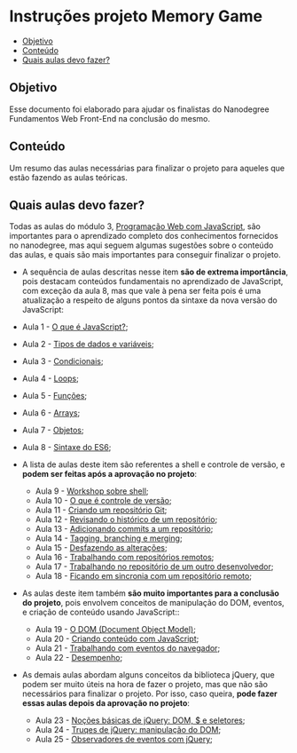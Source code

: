 # Instruções projeto Memory Game
- [Objetivo](#objetivo)
- [Conteúdo](#conteúdo)
- [Quais aulas devo fazer?](#quais-aulas-devo-fazer)

## Objetivo
Esse documento foi elaborado para ajudar os finalistas do Nanodegree Fundamentos Web Front-End na conclusão do mesmo.

## Conteúdo
Um resumo das aulas necessárias para finalizar o projeto para aqueles que estão fazendo as aulas teóricas.

## Quais aulas devo fazer?
Todas as aulas do módulo 3, [Programação Web com JavaScript](https://classroom.udacity.com/nanodegrees/nd041/parts/3dfb3d08-1fea-4ee8-ba71-655c8a1f05ea), são importantes para o aprendizado completo dos conhecimentos fornecidos no nanodegree, mas aqui seguem algumas sugestões sobre o conteúdo das aulas, e quais são mais importantes para conseguir finalizar o projeto.
- A sequência de aulas descritas nesse item **são de extrema importância**, pois destacam conteúdos fundamentais no aprendizado de JavaScript, com exceção da aula 8, mas que vale à pena ser feita pois é uma atualização a respeito de alguns pontos da sintaxe da nova versão do JavaScript:
 - Aula 1 - [O que é JavaScript?](https://classroom.udacity.com/nanodegrees/nd041/parts/3dfb3d08-1fea-4ee8-ba71-655c8a1f05ea/modules/cd56eea9-99b5-40c8-8725-a66a651e1ff0/lessons/e98aae00-9563-4fca-b91c-a4e79ca79c27/concepts/921085c8-9e58-4c26-a729-f1406b49b504);
  - Aula 2 - [Tipos de dados e variáveis](https://classroom.udacity.com/nanodegrees/nd041/parts/3dfb3d08-1fea-4ee8-ba71-655c8a1f05ea/modules/cd56eea9-99b5-40c8-8725-a66a651e1ff0/lessons/74007e2e-2a0a-4de3-a8a6-5c2ec4275773/concepts/673e1be5-6c85-4397-8318-192d95d48761);
  - Aula 3 - [Condicionais](https://classroom.udacity.com/nanodegrees/nd041/parts/3dfb3d08-1fea-4ee8-ba71-655c8a1f05ea/modules/cd56eea9-99b5-40c8-8725-a66a651e1ff0/lessons/3ace947b-b5f6-40c1-bc11-3ec98fd1d936/concepts/b13df814-a7c7-4b65-ac3f-112c56ee7726);
  - Aula 4 - [Loops](https://classroom.udacity.com/nanodegrees/nd041/parts/3dfb3d08-1fea-4ee8-ba71-655c8a1f05ea/modules/cd56eea9-99b5-40c8-8725-a66a651e1ff0/lessons/1234cec0-179b-40b6-9435-f10263c7de33/concepts/5f8c5e63-b64d-4e00-b385-f8340e1f9da0);
  - Aula 5 - [Funções](https://classroom.udacity.com/nanodegrees/nd041/parts/3dfb3d08-1fea-4ee8-ba71-655c8a1f05ea/modules/cd56eea9-99b5-40c8-8725-a66a651e1ff0/lessons/a7c5b540-51a6-44dc-b2f2-515c9dd6ca4f/concepts/799e6f19-9105-4cb9-b4cc-ee86d11a14b4);
  - Aula 6 - [Arrays](https://classroom.udacity.com/nanodegrees/nd041/parts/3dfb3d08-1fea-4ee8-ba71-655c8a1f05ea/modules/cd56eea9-99b5-40c8-8725-a66a651e1ff0/lessons/378e7ff7-f7e5-4487-b5c4-fdf9b5c351d9/concepts/23f94405-123c-4132-adc4-bef0f5544663);
  - Aula 7 - [Objetos](https://classroom.udacity.com/nanodegrees/nd041/parts/3dfb3d08-1fea-4ee8-ba71-655c8a1f05ea/modules/cd56eea9-99b5-40c8-8725-a66a651e1ff0/lessons/634eb53a-2f3f-47a3-9447-598090024758/concepts/698b4dbb-fc8a-40c1-ab90-5902f5714099);
  - Aula 8 - [Sintaxe do ES6](https://classroom.udacity.com/nanodegrees/nd041/parts/3dfb3d08-1fea-4ee8-ba71-655c8a1f05ea/modules/4116dc31-6d06-4774-b082-d60ca0980d2b/lessons/42383e89-ac6a-491a-b7d0-198851287bbe/concepts/08a224ff-d7f5-4086-ab89-f74d3da09d08);
- A lista de aulas deste item são referentes a shell e controle de versão, e **podem ser feitas após a aprovação no projeto**:
  - Aula 9 - [Workshop sobre shell](https://classroom.udacity.com/nanodegrees/nd041/parts/3dfb3d08-1fea-4ee8-ba71-655c8a1f05ea/modules/cbdbf249-3d40-4ffd-9cf6-38ed8940dbf2/lessons/1cc90ac3-c03a-43e6-8556-dcbd40dfd418/concepts/68acb17b-161c-42f8-9c1e-fc1460eca322);
  - Aula 10 - [O que é controle de versão](https://classroom.udacity.com/nanodegrees/nd041/parts/3dfb3d08-1fea-4ee8-ba71-655c8a1f05ea/modules/6b870a4f-94d1-4e8b-986c-0ace411d63e7/lessons/1b369991-f1ca-4d6a-ba8f-e8318d76322f/concepts/06b0775b-b703-45ca-9935-939487706728);
  - Aula 11 - [Criando um repositório Git](https://classroom.udacity.com/nanodegrees/nd041/parts/3dfb3d08-1fea-4ee8-ba71-655c8a1f05ea/modules/6b870a4f-94d1-4e8b-986c-0ace411d63e7/lessons/437a88fc-15f5-48b8-a6a5-0cf3347e6183/concepts/7f6f1abe-43b3-4af1-9ca0-a7414ff3120f);
  - Aula 12 - [Revisando o histórico de um repositório](https://classroom.udacity.com/nanodegrees/nd041/parts/3dfb3d08-1fea-4ee8-ba71-655c8a1f05ea/modules/6b870a4f-94d1-4e8b-986c-0ace411d63e7/lessons/280d5ccf-6440-4d27-97d1-d9f6118359bc/concepts/212f2bac-e7e2-4ca9-b93e-91a9e57926dd);
  - Aula 13 - [Adicionando commits a um repositório](https://classroom.udacity.com/nanodegrees/nd041/parts/3dfb3d08-1fea-4ee8-ba71-655c8a1f05ea/modules/6b870a4f-94d1-4e8b-986c-0ace411d63e7/lessons/5f584ce7-1b7b-4848-80c1-b559739ea363/concepts/c97e28fd-7fc6-435c-9953-4678b4728755);
  - Aula 14 - [Tagging, branching e merging](https://classroom.udacity.com/nanodegrees/nd041/parts/3dfb3d08-1fea-4ee8-ba71-655c8a1f05ea/modules/6b870a4f-94d1-4e8b-986c-0ace411d63e7/lessons/61776182-df3f-4767-9558-5d1591c1a709/concepts/886b5f73-40c8-4fd0-a800-cdc1d0cb5801);
  - Aula 15 - [Desfazendo as alterações](https://classroom.udacity.com/nanodegrees/nd041/parts/3dfb3d08-1fea-4ee8-ba71-655c8a1f05ea/modules/6b870a4f-94d1-4e8b-986c-0ace411d63e7/lessons/f02167ad-3ba7-40e0-a157-e5320a5b0dc8/concepts/50740c4a-054c-46da-910a-8d1344b18d33);
  - Aula 16 - [Trabalhando com repositórios remotos](https://classroom.udacity.com/nanodegrees/nd041/parts/3dfb3d08-1fea-4ee8-ba71-655c8a1f05ea/modules/6b870a4f-94d1-4e8b-986c-0ace411d63e7/lessons/edde9226-f71c-4a81-a858-4c83e4c7b664/concepts/1ad9f705-8b0e-403e-a903-4a757d8ede17);
  - Aula 17 - [Trabalhando no repositório de um outro desenvolvedor](https://classroom.udacity.com/nanodegrees/nd041/parts/3dfb3d08-1fea-4ee8-ba71-655c8a1f05ea/modules/6b870a4f-94d1-4e8b-986c-0ace411d63e7/lessons/5e203cba-a6a7-4f9f-8a72-65ea05b1f74b/concepts/f39041e9-6a05-45df-a3c8-a520304eb661);
  - Aula 18 - [Ficando em sincronia com um repositório remoto](https://classroom.udacity.com/nanodegrees/nd041/parts/3dfb3d08-1fea-4ee8-ba71-655c8a1f05ea/modules/6b870a4f-94d1-4e8b-986c-0ace411d63e7/lessons/e295524f-87b6-4981-af74-6b20231dc7c1/concepts/e7123304-aa7e-477a-8586-47acf84d3407);
- As aulas deste item também **são muito importantes para a conclusão do projeto**, pois envolvem conceitos de manipulação do DOM, eventos, e criação de conteúdo usando JavaScript::

  - Aula 19 - [O DOM (Document Object Model)](https://classroom.udacity.com/nanodegrees/nd041/parts/3dfb3d08-1fea-4ee8-ba71-655c8a1f05ea/modules/d201d874-5811-4916-954d-1baf78b096b1/lessons/74c2a096-61db-4302-9d65-6b7fa9b8c329/concepts/354d9102-8b45-4a89-91df-6f5ec9022dbd);
  - Aula 20 - [Criando conteúdo com JavaScript](https://classroom.udacity.com/nanodegrees/nd041/parts/3dfb3d08-1fea-4ee8-ba71-655c8a1f05ea/modules/d201d874-5811-4916-954d-1baf78b096b1/lessons/39d760cf-9593-420d-9a97-57bff31e29c1/concepts/24b00792-38d0-4d61-acc9-eb1422fcc284);
  - Aula 21 - [Trabalhando com eventos do navegador](https://classroom.udacity.com/nanodegrees/nd041/parts/3dfb3d08-1fea-4ee8-ba71-655c8a1f05ea/modules/d201d874-5811-4916-954d-1baf78b096b1/lessons/f270dbcf-eb43-4ce3-b7be-a74d26023496/concepts/f63b1837-b096-4707-b0f5-72bc6a93bfac);
  - Aula 22 - [Desempenho](https://classroom.udacity.com/nanodegrees/nd041/parts/3dfb3d08-1fea-4ee8-ba71-655c8a1f05ea/modules/d201d874-5811-4916-954d-1baf78b096b1/lessons/364ca3da-1eb9-4213-beb4-7791ac4e1ea4/concepts/6e242deb-7793-4c9a-9898-44144ee2c603);
- As demais aulas abordam alguns conceitos da biblioteca jQuery, que podem ser muito úteis na hora de fazer o projeto, mas que não são necessários para finalizar o projeto. Por isso, caso queira, **pode fazer essas aulas depois da aprovação no projeto**:
  - Aula 23 - [Noções básicas de jQuery: DOM, $ e seletores](https://classroom.udacity.com/nanodegrees/nd041/parts/3dfb3d08-1fea-4ee8-ba71-655c8a1f05ea/modules/296281861575461/lessons/3314378535/concepts/33166386820923);
  - Aula 24 - [Truqes de jQuery: manipulação do DOM](https://classroom.udacity.com/nanodegrees/nd041/parts/3dfb3d08-1fea-4ee8-ba71-655c8a1f05ea/modules/296281861575461/lessons/3311478538/concepts/33271685960923);
  - Aula 25 - [Observadores de eventos com jQuery](https://classroom.udacity.com/nanodegrees/nd041/parts/3dfb3d08-1fea-4ee8-ba71-655c8a1f05ea/modules/296281861575461/lessons/5103579406/concepts/50423085550923);
